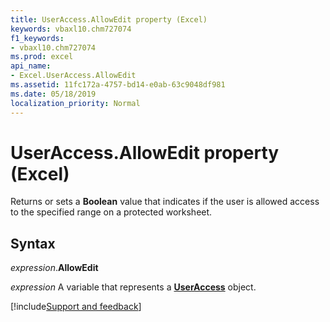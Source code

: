 ```yaml
---
title: UserAccess.AllowEdit property (Excel)
keywords: vbaxl10.chm727074
f1_keywords:
- vbaxl10.chm727074
ms.prod: excel
api_name:
- Excel.UserAccess.AllowEdit
ms.assetid: 11fc172a-4757-bd14-e0ab-63c9048df981
ms.date: 05/18/2019
localization_priority: Normal
---
```



# UserAccess.AllowEdit property (Excel)

Returns or sets a **Boolean** value that indicates if the user is allowed access to the specified range on a protected worksheet.


## Syntax

_expression_.**AllowEdit**

_expression_ A variable that represents a **[UserAccess](Excel.UserAccess.md)** object.




[!include[Support and feedback](~/includes/feedback-boilerplate.md)]